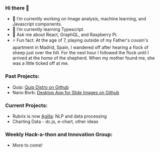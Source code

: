 ### Hi there 👋

- 🔭 I’m currently working on Image analysis, machine learning, and Javascript components.
- 🌱 I’m currently learning Typescript.
- 💬 Ask me about React, GraphQL, and Raspberry Pi.
- ⚡ Fun fact: At the age of 7, playing outside of my Father's cousin's apartment in Madrid, Spain, I wandered off after hearing a flock of sheep just over the hill.  For the next hour I followed the flock until I arrived at the home of the shepherd.  When my mother found me, she was a little ticked off at me.

### Past Projects:
- Quip: [Quip Distro on Github](https://github.com/SBU-BMI/quip_distro)
- Nano Borb: [Desktop App for Slide Images on Github](https://github.com/SBU-BMI/Nanoborb) 

### Current Projects:
- Rubrix is now [Agilla](https://www.argilla.io/): NLP and data processing
- Charting Data - dc.js, e-chart, other ideas

### Weekly Hack-a-thon and Innovation Group:
- More to come!

<!--
**jbalsamo/jbalsamo** is a ✨ _special_ ✨ repository because its `README.md` (this file) appears on your GitHub profile.

Here are some ideas to get you started:
[![Top Langs](https://github-readme-stats.vercel.app/api/top-langs/?username=anuraghazra)](https://github.com/jbalsamo/github-readme-stats)


-->
